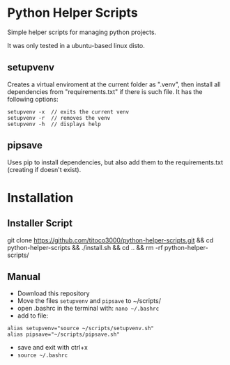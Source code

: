 # Python Helper Scripts

Simple helper scripts for managing python projects.

It was only tested in a ubuntu-based linux disto.

## setupvenv

Creates a virtual enviroment at the current folder as ".venv", then install all dependencies from "requirements.txt" if there is such file. It has the following options:
```
setupvenv -x  // exits the current venv
setupvenv -r  // removes the venv
setupvenv -h  // displays help
```

## pipsave

Uses pip to install dependencies, but also add them to the requirements.txt (creating if doesn't exist).


# Installation

## Installer Script

git clone https://github.com/titoco3000/python-helper-scripts.git && cd python-helper-scripts && ./install.sh && cd .. && rm -rf python-helper-scripts/

## Manual

- Download this repository
- Move the files <code>setupvenv</code> and <code>pipsave</code> to ~/scripts/
- open .bashrc in the terminal with: <code>nano ~/.bashrc</code>
- add to file:
```
alias setupvenv="source ~/scripts/setupvenv.sh"
alias pipsave="~/scripts/pipsave.sh"
```
- save and exit with ctrl+x
- <code>source ~/.bashrc</code>


